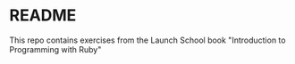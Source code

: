 # README #
This repo contains exercises from the Launch School book "Introduction to Programming with Ruby"
